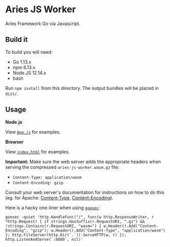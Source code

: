 # Aries JS Worker

Aries Framework Go via Javascript.

## Build it

To build you will need:

* Go 1.13.x
* npm 6.13.x
* Node.JS 12.14.x
* bash

Run `npm install` from this directory. The output bundles will be placed in `dist/`.

## Usage

**Node.js**

View [`App.js`](./App.js) for examples.

**Browser**

View [`index.html`](./index.html) for examples.

**Important:** Make sure the web server adds the appropriate headers when serving the compressed `aries-js-worker.wasm.gz` file:

* `Content-Type: application/wasm`
* `Content-Encoding: gzip`

Consult your web server's documentation for instructions on how to do this (eg. for Apache: [Content-Type](https://httpd.apache.org/docs/2.4/mod/mod_mime.html#addtype), [Content-Encoding](https://httpd.apache.org/docs/2.4/mod/mod_deflate.html#precompressed)).

Here is a hacky one-liner when using [`goexec`](https://github.com/shurcooL/goexec):

```
goexec -quiet 'http.HandleFunc("/", func(w http.ResponseWriter, r *http.Request) { if strings.HasSuffix(r.RequestURI, ".gz") && !strings.Contains(r.RequestURI, "wasm=") { w.Header().Add("Content-Encoding", "gzip"); w.Header().Add("Content-Type", "application/wasm") }; http.FileServer(http.Dir(`.`)).ServeHTTP(w, r) }); http.ListenAndServe(`:8080`, nil)'
```

